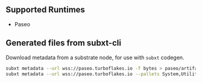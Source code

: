 ## Supported Runtimes
  - Paseo

## Generated files from subxt-cli

Download metadata from a substrate node, for use with `subxt` codegen.

```bash
subxt metadata --url wss://paseo.turboflakes.io -f bytes > paseo/artifacts/metadata/paseo_metadata.scale
subxt metadata --url wss://paseo.turboflakes.io --pallets System,Utility,Bounties,ChildBounties -f bytes > paseo/artifacts/metadata/paseo_metadata_small.scale
```
